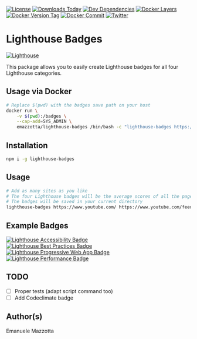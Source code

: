 [![License](http://img.shields.io/:license-mit-blue.svg?style=flat)](https://emanuelemazzotta.com/mit-license) 
[![Downloads Today](https://img.shields.io/npm/dt/lighthouse-badges.svg?style=flat)](https://badge.fury.io/js/lighthouse-badges)
[![Dev Dependencies](https://david-dm.org/emazzotta/lighthouse-badges.svg?style=flat)](https://david-dm.org/emazzotta/lighthouse-badges)
[![Docker Layers](https://images.microbadger.com/badges/image/emazzotta/lighthouse-badges.svg)](https://microbadger.com/images/emazzotta/lighthouse-badges)
[![Docker Version Tag](https://images.microbadger.com/badges/version/emazzotta/lighthouse-badges.svg)](https://microbadger.com/images/emazzotta/lighthouse-badges)
[![Docker Commit](https://images.microbadger.com/badges/commit/emazzotta/lighthouse-badges.svg)](https://microbadger.com/images/emazzotta/lighthouse-badges)
[![Twitter](https://img.shields.io/badge/Twitter-emazzotta-00aced.svg?style=flat)](https://twitter.com/emazzotta)

# Lighthouse Badges

[![Lighthouse](https://rawgit.com/emazzotta/lighthouse-badges/master/assets/img/lighthouse.svg)](https://github.com/GoogleChrome/lighthouse)

This package allows you to easily create Lighthouse badges for all four Lighthouse categories.

## Usage via Docker

```bash
# Replace $(pwd) with the badges save path on your host 
docker run \
    -v $(pwd):/badges \
    --cap-add=SYS_ADMIN \
    emazzotta/lighthouse-badges /bin/bash -c "lighthouse-badges https://www.youtube.com/ https://www.youtube.com/feed/trending"
```

## Installation

```bash
npm i -g lighthouse-badges
```

## Usage

```bash
# Add as many sites as you like
# The four Lighthouse badges will be the average scores of all the pages combined
# The badges will be saved in your current directory
lighthouse-badges https://www.youtube.com/ https://www.youtube.com/feed/trending
```

## Example Badges

[![Lighthouse Accessibility Badge](https://rawgit.com/emazzotta/lighthouse-badges/master/assets/examples/Lighthouse_Accessibility.svg)](https://github.com/emazzotta/lighthouse-badges)  
[![Lighthouse Best Practices Badge](https://rawgit.com/emazzotta/lighthouse-badges/master/assets/examples/Lighthouse_Best_Practices.svg)](https://github.com/emazzotta/lighthouse-badges)  
[![Lighthouse Progressive Web App Badge](https://rawgit.com/emazzotta/lighthouse-badges/master/assets/examples/Lighthouse_Progressive_Web_App.svg)](https://github.com/emazzotta/lighthouse-badges)  
[![Lighthouse Performance Badge](https://rawgit.com/emazzotta/lighthouse-badges/master/assets/examples/Lighthouse_Performance.svg)](https://github.com/emazzotta/lighthouse-badges)  

## TODO

* [ ] Proper tests (adapt script command too)
* [ ] Add Codeclimate badge

## Author(s)

Emanuele Mazzotta
